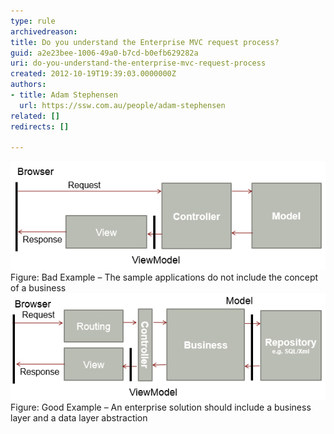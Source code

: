 ```yaml
---
type: rule
archivedreason: 
title: Do you understand the Enterprise MVC request process?
guid: a2e23bee-1006-49a0-b7cd-b0efb629282a
uri: do-you-understand-the-enterprise-mvc-request-process
created: 2012-10-19T19:39:03.0000000Z
authors:
- title: Adam Stephensen
  url: https://ssw.com.au/people/adam-stephensen
related: []
redirects: []

---
```



<img alt="inject" src="request-process-bad.jpg" class="ms-rteCustom-ImageArea" />
<span class="ms-rteCustom-FigureBad">Figure: Bad Example – The sample applications  do not include the concept of a business </span>

<img alt="inject" src="request-process-good.jpg" class="ms-rteCustom-ImageArea" />
<span class="ms-rteCustom-FigureGood">Figure: Good Example – An enterprise solution should include a business layer and a data layer abstraction</span>


<br><excerpt class='endintro'></excerpt><br>



